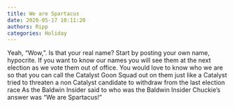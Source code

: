 ```yaml
---
title: We are Spartacus
date: 2020-05-17 10:11:20
authors: Ripp
categories: Holiday
---
```


 Yeah, “Wow,”. Is that your real name?
Start by posting your own name, hypocrite.
If you want to know our names you will see them at the next election as we vote them out of office.
You would love to know who we are so that you can call the Catalyst Goon Squad out on them just like a Catalyst tried to threaten a non Catalyst candidate to withdraw from the last election race
As the Baldwin Insider said to who was the Baldwin Insider Chuckie’s answer was “We are Spartacus!”